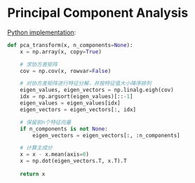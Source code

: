 # Principal Component Analysis
[Python implementation](Principal%20Component%20Analysis.ipynb):
```python
def pca_transform(x, n_components=None):
    x = np.array(x, copy=True)

    # 求协方差矩阵
    cov = np.cov(x, rowvar=False)

    # 对协方差矩阵进行特征分解，并按特征值大小降序排列
    eigen_values, eigen_vectors = np.linalg.eigh(cov)
    idx = np.argsort(eigen_values)[::-1]
    eigen_values = eigen_values[idx]
    eigen_vectors = eigen_vectors[:, idx]

    # 保留前n个特征向量
    if n_components is not None:
        eigen_vectors = eigen_vectors[:, :n_components]

    # 计算主成分
    x = x - x.mean(axis=0)
    x = np.dot(eigen_vectors.T, x.T).T
    
    return x
```